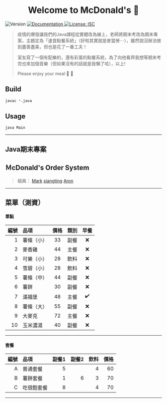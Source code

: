 <h1 align="center">Welcome to McDonald's  👋</h1>
<p>
  <img alt="Version" src="https://img.shields.io/badge/version-1.0.0-blue.svg?cacheSeconds=2592000" />
  <a href="https://github.com/mark0324/DSC_Hackathon" target="_blank">
    <img alt="Documentation" src="https://img.shields.io/badge/documentation-yes-brightgreen.svg" />
  </a>
  <a href="#" target="_blank">
    <img alt="License: ISC" src="https://img.shields.io/badge/License-ISC-yellow.svg" />
  </a>
</p>

> 疫情的爆發讓我們的Java課程從實體改為線上，老師將期末考改為期末專案，主題定為「速食點餐系統」（好啦其實就是麥當勞⋯），雖然說沒辦法做到盡善盡美，但也是花了一番工夫！
> 
> 室友寫了一個有配樂的，還有彩蛋的點餐系統，為了向他看齊我想等期末考完也來加個音樂（但如果沒有的話就是我懶了哈），以上!
> 
> Please enjoy your meal 🍟 🍔

## Build

```sh
javac *.java
```

## Usage

```sh
java Main
```

---
## Java期末專案
## ＭcDonald's Order System
>組員：
[Mark](https://github.com/sm-hung)
[siangting](https://github.com/siangting)
[Aron](https://github.com/AronZhou0818)
---
## 菜單（測資）
#### 單點
編號 | 品項 | 價格 | 類別 | 早餐 
----:|:----|:----:|:---:|:---:|
1|薯條（小）|33|副餐|:x:
2|麥香雞    |44|主餐|:x:
3|可樂（小）|28|飲料|:x:
4|雪碧（小）|28|飲料|:x:
5|薯條（中）|44|副餐|:x:
6|薯餅     |30|副餐|:x:
7|滿福堡    |48|主餐|:heavy_check_mark:
8|薯條（大）|55|副餐|:x:
9|大麥克   |72|主餐|:x:
10|玉米濃湯   |40|副餐|:x:

-----
#### 套餐
編號 | 品項	| 副餐1 |	副餐2	| 飲料 | 價格
---:|:----|-----:|-----:|-----:|----:|
A	|普通套餐	|5		|      |4	     |60
B	|薯餅套餐	|1	  |6	   |3	     |70
C	|吃很飽套餐|8	 |       |4	     |70  
-----
